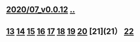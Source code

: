 ## [2020/07_v0.0.12](https://github.com/shanuan/flute1/edit/master/2020/07/README.md) [..](..)
## [13](13) [14](14) [15](15) [16](16) [17](17) [18](18) [19](19) [20](20) [21](21） [22](22)
